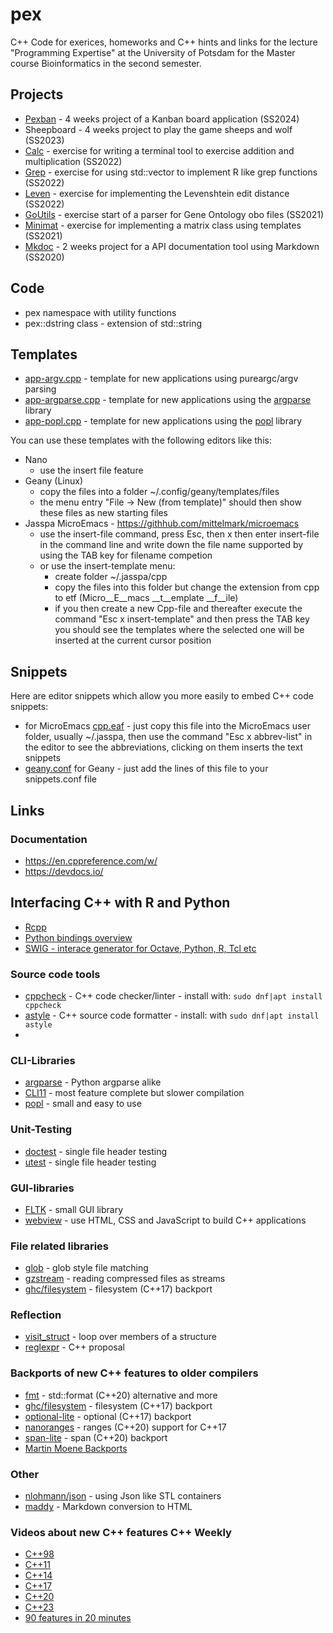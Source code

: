 # pex

C++ Code for exerices, homeworks and C++ hints and links for the lecture  "Programming  Expertise" at the University
of Potsdam for the Master course Bioinformatics in the second semester.

## Projects

- [Pexban](pexban) - 4 weeks project of a Kanban board application (SS2024)
- Sheepboard - 4 weeks project to play the game sheeps and wolf (SS2023) 
- [Calc](calc) - exercise for writing a terminal tool to exercise addition and multiplication (SS2022)
- [Grep](grep) - exercise for using std::vector to implement R like grep functions (SS2022)
- [Leven](leven) - exercise for implementing the Levenshtein edit distance (SS2022)
- [GoUtils](goutils) - exercise start of a parser for Gene Ontology obo files (SS2021)
- [Minimat](matrix) - exercise for implementing a matrix class using templates (SS2021)
- [Mkdoc](mkdoc) - 2 weeks project for a API documentation tool using Markdown (SS2020)

## Code

- pex namespace with utility functions
- pex::dstring class - extension of std::string

## Templates

- [app-argv.cpp](https://github.com/mittelmark/pex/blob/main/templates/app-argv.cpp) - template for new applications using pureargc/argv parsing
- [app-argparse.cpp](https://github.com/mittelmark/pex/blob/main/templates/app-argparse.cpp) - template for new applications using the [argparse](https://github.com/p-ranav/argparse) library
- [app-popl.cpp](https://github.com/mittelmark/pex/blob/main/templates/app-popl.cpp) - template for new applications using the [popl](https://github.com/badaix/popl) library

You can use these templates with the following editors like this:

- Nano
    - use the insert file feature
- Geany (Linux)
    - copy the files into a folder ~/.config/geany/templates/files
    - the menu entry "File -> New (from template)" should then show these files as new starting files
- Jasspa MicroEmacs - https://githhub.com/mittelmark/microemacs
    - use the insert-file command, press Esc, then x then enter insert-file in
      the command line and write down the file name supported by using the TAB
      key for filename competion
    - or use the insert-template menu:
        - create folder ~/.jasspa/cpp 
        - copy the files into this folder but change the extension from cpp to etf
          (Micro__E__macs __t__emplate __f__ile)    
        - if you then create a new Cpp-file and thereafter execute the command "Esc x  insert-template"  and then press
          the TAB key you should see the  templates  where the  selected one will be
          inserted at the current cursor position
    
## Snippets

Here are  editor  snippets  which  allow  you more  easily  to embed  C++ code
snippets:

-  for MicroEmacs
  [cpp.eaf](https://github.com/mittelmark/pex/blob/main/snippets/cpp.eaf) - just
   copy this file into the MicroEmacs user folder, usually ~/.jasspa, then use
   the command  "Esc x  abbrev-list"  in the editor to see the  abbreviations,
   clicking on them inserts the text snippets
- [geany.conf](https://github.com/mittelmark/pex/blob/main/snippets/geany.conf) for Geany - just add the lines of this file to your snippets.conf file
    
## Links

### Documentation

- https://en.cppreference.com/w/
- https://devdocs.io/

## Interfacing C++ with R and Python

- [Rcpp](https://cran.r-project.org/web/packages/Rcpp/index.html)
- [Python bindings overview](https://realpython.com/python-bindings-overview)
- [SWIG - interace generator for Octave, Python, R, Tcl etc](https://swig.org/)

### Source code tools

- [cppcheck](http://cppcheck.net/) - C++ code checker/linter - install with: `sudo dnf|apt install cppcheck`
- [astyle](https://astyle.sourceforge.net/) - C++ source code formatter - install: with `sudo dnf|apt install astyle`
- 
### CLI-Libraries

- [argparse](https://github.com/p-ranav/argparse) - Python argparse alike
- [CLI11](https://github.com/CLIUtils/CLI11) - most feature complete but slower compilation
- [popl](https://github.com/badaix/popl) - small and easy to use

### Unit-Testing

- [doctest](https://github.com/doctest/doctest) - single file header testing
- [utest](https://github.com/sheredom/utest.h) - single file header testing

### GUI-libraries

- [FLTK](http://www.fltk.org/) - small GUI library
- [webview](https://github.com/webview/webview) - use HTML, CSS and JavaScript to build C++ applications

### File related libraries

- [glob](https://github.com/p-ranav/glob) - glob style file matching
- [gzstream](https://www.cs.unc.edu/Research/compgeom/gzstream/) - reading compressed files as streams
- [ghc/filesystem](https://github.com/gulrak/filesystem) - filesystem (C++17) backport

### Reflection

- [visit_struct](https://github.com/cbeck88/visit_struct) - loop over members
  of a structure
- [reglexpr](https://en.cppreference.com/w/cpp/keyword/reflexpr) - C++ proposal

### Backports of new C++ features to older compilers

- [fmt](https://github.com/fmtlib/fmt) - std::format (C++20) alternative and more
- [ghc/filesystem](https://github.com/gulrak/filesystem) - filesystem (C++17) backport
- [optional-lite](https://github.com/martinmoene/optional-lite) - optional (C++17) backport
- [nanoranges](https://github.com/tcbrindle/NanoRange) - ranges (C++20) support for C++17
- [span-lite](https://github.com/martinmoene/span-lite) - span (C++20) backport
- [Martin Moene Backports](https://github.com/martinmoene?tab=repositories&q=lite&type=&language=&sort=)
  
### Other

- [nlohmann/json](https://github.com/nlohmann/json) - using Json like STL containers
- [maddy](https://github.com/progsource/maddy) - Markdown conversion to HTML
 
### Videos about new C++ features C++ Weekly

- [C++98](https://www.youtube.com/watch?v=78Y_LRZPVRg)
- [C++11](https://www.youtube.com/watch?v=D5n6xMUKU3A)
- [C++14](https://www.youtube.com/watch?v=mXxNvaEdNHI)
- [C++17](https://www.youtube.com/watch?v=QpFjOlzg1r4)
- [C++20](https://www.youtube.com/watch?v=N1gOSgZy7h4)
- [C++23](https://www.youtube.com/watch?v=N2HG___9QFI)
- [90 features in 20 minutes](https://www.youtube.com/watch?v=VpqwCDSfgz0)


